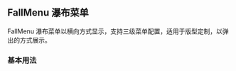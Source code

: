 <div class="demo-header">
<p class="overviewicon">
  <span class="wapi-navigation-fallmenu"/>
</p>

## FallMenu 瀑布菜单

<nova-uxlink widget-name="FallMenu"></nova-uxlink>

FallMenu 瀑布菜单以横向方式显示，支持三级菜单配置，适用于版型定制，以弹出的方式展示。
</div>

### 基本用法

<nova-demo-view link="fall-menu/data-resource"></nova-demo-view>

<br>

<nova-attributes link="fall-menu"></nova-attributes>
